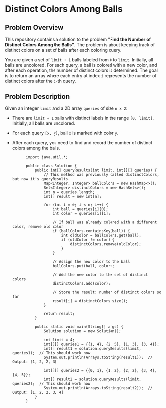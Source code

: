# Distinct Colors Among Balls

## Problem Overview

This repository contains a solution to the problem **"Find the Number of Distinct Colors Among the Balls"**. The problem is about keeping track of distinct colors on a set of balls after each coloring query.

You are given a set of `limit + 1` balls labeled from `0` to `limit`. Initially, all balls are uncolored. For each query, a ball is colored with a new color, and after each operation, the number of distinct colors is determined. The goal is to return an array where each entry at index `i` represents the number of distinct colors after the `i`-th query.

## Problem Description

Given an integer `limit` and a 2D array `queries` of size `n x 2`:

- There are `limit + 1` balls with distinct labels in the range `[0, limit]`. Initially, all balls are uncolored.
- For each query `[x, y]`, ball `x` is marked with color `y`.
- After each query, you need to find and record the number of distinct colors among the balls.


            
            import java.util.*;
            
            public class Solution {
                public int[] queryResults(int limit, int[][] queries) {
                    // This method was previously called distinctColors, but now it's queryResults.
                    Map<Integer, Integer> ballColors = new HashMap<>();
                    Set<Integer> distinctColors = new HashSet<>();
                    int n = queries.length;
                    int[] result = new int[n];
                
                    for (int i = 0; i < n; i++) {
                        int ball = queries[i][0];
                        int color = queries[i][1];
                    
                        // If ball was already colored with a different color, remove old color
                        if (ballColors.containsKey(ball)) {
                            int oldColor = ballColors.get(ball);
                            if (oldColor != color) {
                                distinctColors.remove(oldColor);
                            }
                        }
                    
                        // Assign the new color to the ball
                        ballColors.put(ball, color);
                    
                        // Add the new color to the set of distinct colors
                        distinctColors.add(color);
                    
                        // Store the result: number of distinct colors so far
                        result[i] = distinctColors.size();
                    }
                
                    return result;
                }
            
                public static void main(String[] args) {
                    Solution solution = new Solution();
                    
                    int limit = 4;
                    int[][] queries1 = {{1, 4}, {2, 5}, {1, 3}, {3, 4}};
                    int[] result1 = solution.queryResults(limit, queries1);  // This should work now
                    System.out.println(Arrays.toString(result1));  // Output: [1, 2, 2, 3]
                
                    int[][] queries2 = {{0, 1}, {1, 2}, {2, 2}, {3, 4}, {4, 5}};
                    int[] result2 = solution.queryResults(limit, queries2);  // This should work now
                    System.out.println(Arrays.toString(result2));  // Output: [1, 2, 2, 3, 4]
                }
            }
            
            
